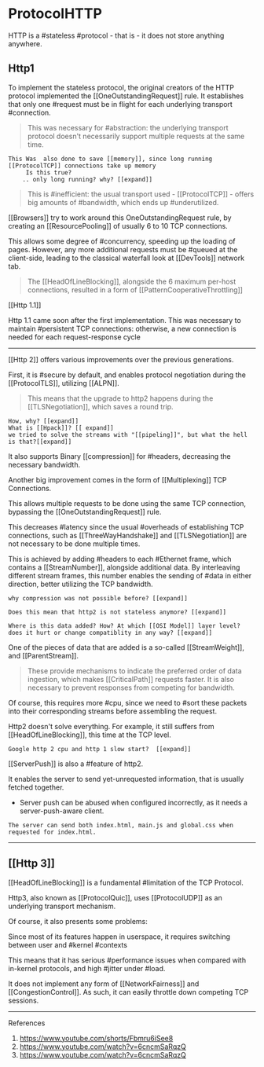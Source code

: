 # ProtocolHTTP

HTTP is a #stateless #protocol - that is - it does not store anything anywhere.

## Http1

To implement the stateless protocol, the original creators of the HTTP protocol implemented the [[OneOutstandingRequest]] rule. It establishes that only one #request must be in flight for each underlying transport #connection.

> This was necessary for #abstraction: the underlying transport protocol doesn't necessarily support multiple requests at the same time.

```todo
This Was  also done to save [[memory]], since long running [[ProtocolTCP]] connections take up memory
     Is this true?
    .. only long running? why? [[expand]]
```

> This is #inefficient: the usual transport used - [[ProtocolTCP]] - offers big amounts of #bandwidth, which ends up #underutilized.

[[Browsers]] try to work around this OneOutstandingRequest rule, by creating an [[ResourcePooling]] of usually 6 to 10 TCP connections.

This allows some degree of #concurrency, speeding up the loading of pages. However, any more additional requests must be #queued at the client-side, leading to the classical waterfall look at [[DevTools]] network tab.

> The [[HeadOfLineBlocking]], alongside the 6 maximum per-host connections, resulted in a form of [[PatternCooperativeThrottling]]

[[Http 1.1]]

Http 1.1 came soon after the first implementation. This was necessary to maintain #persistent TCP connections: otherwise, a new connection is needed for each request-response cycle

___

[[Http 2]] offers various improvements over the previous generations.

First, it is #secure by default, and enables protocol negotiation during the [[ProtocolTLS]], utilizing [[ALPN]].

> This means that the upgrade to http2 happens during the [[TLSNegotiation]], which saves a round trip.

```todo
How, why? [[expand]]
What is [[Hpack]]? [[ expand]]
we tried to solve the streams with "[[pipeling]]", but what the hell is that?[[expand]]
```

It also supports Binary [[compression]] for #headers, decreasing the necessary bandwidth.

Another big improvement comes in the form of [[Multiplexing]] TCP Connections.

This allows multiple requests to be done using the same TCP connection, bypassing the [[OneOutstandingRequest]] rule.

This decreases #latency since the usual #overheads of establishing TCP connections, such as [[ThreeWayHandshake]] and [[TLSNegotiation]] are not necessary to be done multiple times.

This is achieved by adding #headers to each #Ethernet frame, which contains a  [[StreamNumber]], alongside additional data. By interleaving different stream frames, this number enables the sending of #data in either direction, better utilizing the TCP bandwidth.

```todo
why compression was not possible before? [[expand]]

Does this mean that http2 is not stateless anymore? [[expand]]

Where is this data added? How? At which [[OSI Model]] layer level? does it hurt or change compatiblity in any way? [[expand]]
```

One of the pieces of data that are added is a so-called [[StreamWeight]], and [[ParentStream]].

> These provide mechanisms to indicate the preferred order of data ingestion, which makes [[CriticalPath]] requests faster.
> It is also necessary to prevent responses from competing for bandwidth.

Of course, this requires more #cpu, since we need to #sort these packets into their corresponding streams before assembling the request.

Http2 doesn't solve everything. For example, it still suffers from [[HeadOfLineBlocking]], this time at the TCP level.

```todo
Google http 2 cpu and http 1 slow start?  [[expand]]
```

[[ServerPush]] is also a #feature of http2.

It enables the server to send yet-unrequested information, that is usually fetched together.

* Server push can be abused when configured incorrectly, as it needs a server-push-aware client.

```example
The server can send both index.html, main.js and global.css when requested for index.html.
```

___

## [[Http 3]]

[[HeadOfLineBlocking]] is a fundamental #limitation of the TCP Protocol.

Http3, also known as [[ProtocolQuic]], uses [[ProtocolUDP]] as an underlying transport mechanism.

Of course, it also presents some problems:

Since most of its features happen in userspace, it requires switching between user and #kernel #contexts

This means that it has serious #performance issues when compared with in-kernel protocols, and high #jitter under #load.

It does not implement any form of [[NetworkFairness]] and [[CongestionControl]]. As such, it can easily throttle down competing TCP sessions.

___

References

1. <https://www.youtube.com/shorts/Fbmru6iSee8>
2. <https://www.youtube.com/watch?v=6cncmSaRqzQ>
3. <https://www.youtube.com/watch?v=6cncmSaRqzQ>
